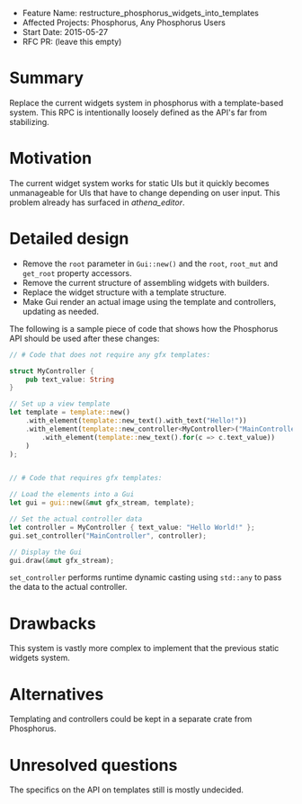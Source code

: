 - Feature Name: restructure_phosphorus_widgets_into_templates
- Affected Projects: Phosphorus, Any Phosphorus Users
- Start Date: 2015-05-27
- RFC PR: (leave this empty)

# Summary

Replace the current widgets system in phosphorus with a template-based system.
This RPC is intentionally loosely defined as the API's far from stabilizing.

# Motivation

The current widget system works for static UIs but it quickly becomes unmanageable for UIs that have to change depending on user input. This problem already has surfaced in *athena_editor*.

# Detailed design

- Remove the `root` parameter in `Gui::new()` and the `root`, `root_mut` and `get_root` property accessors.
- Remove the current structure of assembling widgets with builders.
- Replace the widget structure with a template structure.
- Make Gui render an actual image using the template and controllers, updating as needed.

The following is a sample piece of code that shows how the Phosphorus API should be used after these changes:

```Rust
// # Code that does not require any gfx templates:

struct MyController {
    pub text_value: String
}

// Set up a view template
let template = template::new()
    .with_element(template::new_text().with_text("Hello!"))
    .with_element(template::new_controller<MyController>("MainController")
        .with_element(template::new_text().for(c => c.text_value))
    )
);


// # Code that requires gfx templates:

// Load the elements into a Gui
let gui = gui::new(&mut gfx_stream, template);

// Set the actual controller data
let controller = MyController { text_value: "Hello World!" };
gui.set_controller("MainController", controller);

// Display the Gui
gui.draw(&mut gfx_stream);
```

`set_controller` performs runtime dynamic casting using `std::any` to pass the data to the actual controller.

# Drawbacks

This system is vastly more complex to implement that the previous static widgets system.

# Alternatives

Templating and controllers could be kept in a separate crate from Phosphorus.

# Unresolved questions

The specifics on the API on templates still is mostly undecided.
